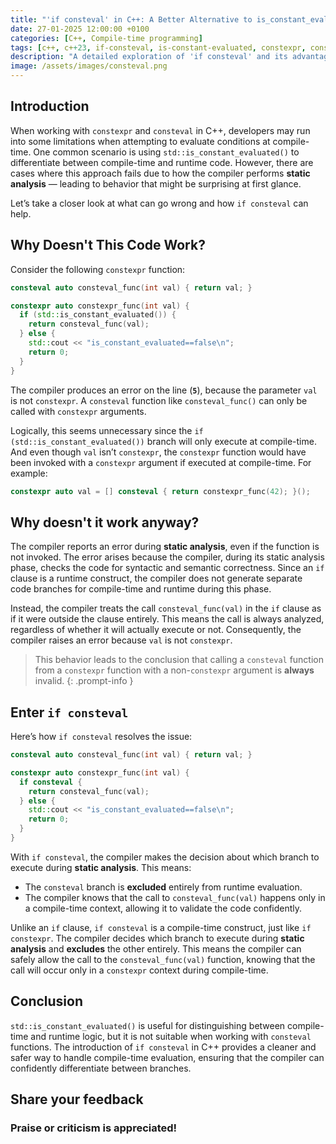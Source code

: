 ```yaml
---
title: "'if consteval' in C++: A Better Alternative to is_constant_evaluated"
date: 27-01-2025 12:00:00 +0100
categories: [C++, Compile-time programming]
tags: [c++, c++23, if-consteval, is-constant-evaluated, constexpr, consteval, compile-time, static-analysis, consteval-functions]
description: "A detailed exploration of 'if consteval' and its advantages over std::is_constant_evaluated() in C++."
image: /assets/images/consteval.png
---
```


## Introduction

When working with `constexpr` and `consteval` in C++, developers may run into some limitations when attempting to evaluate conditions at compile-time. One common scenario is using `std::is_constant_evaluated()` to differentiate between compile-time and runtime code. However, there are cases where this approach fails due to how the compiler performs **static analysis** — leading to behavior that might be surprising at first glance.

Let’s take a closer look at what can go wrong and how `if consteval` can help.

## Why Doesn't This Code Work?

Consider the following `constexpr` function:

```c++
consteval auto consteval_func(int val) { return val; }

constexpr auto constexpr_func(int val) {
  if (std::is_constant_evaluated()) {
    return consteval_func(val);
  } else {
    std::cout << "is_constant_evaluated==false\n";
    return 0;
  }
}
```

The compiler produces an error on the line (**`5`**), because the parameter `val` is not `constexpr`. A `consteval` function like `consteval_func()` can only be called with `constexpr` arguments.

Logically, this seems unnecessary since the `if (std::is_constant_evaluated())` branch will only execute at compile-time. And even though `val` isn’t `constexpr`, the `constexpr` function would have been invoked with a `constexpr` argument if executed at compile-time. For example:

```c++
constexpr auto val = [] consteval { return constexpr_func(42); }();
```

## Why doesn't it work anyway?

The compiler reports an error during **static analysis**, even if the function is not invoked. The error arises because the compiler, during its static analysis phase, checks the code for syntactic and semantic correctness. Since an `if` clause is a runtime construct, the compiler does not generate separate code branches for compile-time and runtime during this phase.

Instead, the compiler treats the call `consteval_func(val)` in the `if` clause as if it were outside the clause entirely. This means the call is always analyzed, regardless of whether it will actually execute or not. Consequently, the compiler raises an error because `val` is not `constexpr`.

> This behavior leads to the conclusion that calling a `consteval` function from a `constexpr` function with a non-`constexpr` argument is **always** invalid.
{: .prompt-info }

## Enter `if consteval`

Here’s how `if consteval` resolves the issue:

```c++
consteval auto consteval_func(int val) { return val; }

constexpr auto constexpr_func(int val) {
  if consteval {
    return consteval_func(val);
  } else {
    std::cout << "is_constant_evaluated==false\n";
    return 0;
  }
}
```

With `if consteval`, the compiler makes the decision about which branch to execute during **static analysis**. This means:

* The `consteval` branch is **excluded** entirely from runtime evaluation.
* The compiler knows that the call to `consteval_func(val)` happens only in a compile-time context, allowing it to validate the code confidently.

Unlike an `if` clause, `if consteval` is a compile-time construct, just like `if constexpr`. The compiler decides which branch to execute during **static analysis** and **excludes** the other entirely. This means the compiler can safely allow the call to the `consteval_func(val)` function, knowing that the call will occur only in a `constexpr` context during compile-time.

## Conclusion

`std::is_constant_evaluated()` is useful for distinguishing between compile-time and runtime logic, but it is not suitable when working with `consteval` functions. The introduction of `if consteval` in C++ provides a cleaner and safer way to handle compile-time evaluation, ensuring that the compiler can confidently differentiate between branches.

## Share your feedback

### Praise or criticism is appreciated!

<script src="https://giscus.app/client.js"
        data-repo="adamczapla/adamczapla.github.io"
        data-repo-id="R_kgDONv6EUg"
        data-category="Announcements"
        data-category-id="DIC_kwDONv6EUs4CmqH2"
        data-mapping="pathname"
        data-strict="0"
        data-reactions-enabled="1"
        data-emit-metadata="0"
        data-input-position="bottom"
        data-theme="preferred_color_scheme"
        data-lang="en"
        data-loading="lazy"
        crossorigin="anonymous"
        async>
</script>
